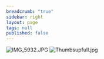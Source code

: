 ```yaml
---
breadcrumb: "true"
sidebar: right
layout: page
tags: null
published: false
---
```


![IMG_5932.JPG]({{site.baseurl}}/images/IMG_5932.JPG)
![Thumbsupfull.jpg]({{site.baseurl}}/images/Thumbsupfull.jpg)

